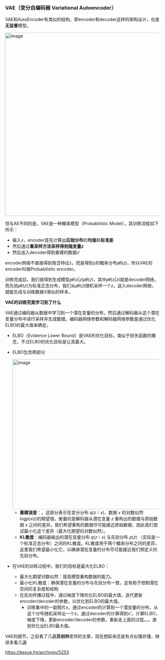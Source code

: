 ### VAE（变分自编码器 Variational Autoencoder）
VAE和AutoEncoder有类似的结构，即encoder和decoder这样的架构设计，也是**无监督**模型。

<img width="595" alt="image" src="https://github.com/user-attachments/assets/bd7af15a-aea2-46ad-b507-258d4b364645">

但与AE不同的是，VAE是一种概率模型（Probabilistic Model），其训练流程如下所示：
-  输入𝑥，encoder首先计算出**后验分布**的**均值**和**标准差**
-  然后通过**重采样方法采样得到隐变量𝑧**
-  然后送入decoder得到重建的数据𝑥′

encoder网络不直接得到隐含特征z，而是得到z的概率分布𝑝𝜃(𝑧)，所以VAE的encoder叫做Probabilistic encoder。

训练完成后，我们就得到生成模型𝑝𝜃(𝑥|𝑧)𝑝𝜃(𝑧)，其中𝑝𝜃(𝑥|𝑧)就是decoder网络，而先验𝑝𝜃(𝑧)为标准正态分布，我们从𝑝𝜃(𝑧)随机采样一个𝑧，送入decoder网络，就能生成与训练数据𝑋类似的样本。

**VAE的训练究竟学习到了什么**

VAE通过编码器从数据中学习到一个潜在变量的分布，然后通过解码器从这个潜在变量分布中进行采样并生成数据。编码器网络参数和解码器网络参数是通过优化ELBO的最大值来确定。
-  ELBO（Evidence Lower Bound）是VAE的优化目标，类似于损失函数的概念，不过ELBO的优化目标是让其最大。
-  ELBO包含两部分
  
    <img width="487" alt="image" src="https://github.com/user-attachments/assets/341d201e-8078-43e3-ab35-c5fe5e9668bf">
   
    - **重建误差**：，这部分表示在变分分布 𝑞(𝑧∣𝑥)，数据 𝑥 的对数似然 log⁡𝑝(𝑥∣𝑧)的期望值，衡量的是解码器从潜在变量 𝑧 重构出的数据与原始数据 𝑥 之间的差异。我们希望重构的数据尽可能接近原始数据，因此我们尝试最小化这个差异（最大化期望的对数似然）。
    - **KL散度**：编码器输出的潜在变量分布 𝑞(𝑧∣𝑥) 与先验分布 𝑝(𝑧) （实际是一个标准正态分布）之间的KL散度。KL散度用于两个概率分布之间的差异，这里我们希望最小化它，以确保潜在变量的分布尽可能接近我们预定义的先验分布。  

-  在VAE的训练过程中，我们的目标是最大化ELBO：

    -  最大化期望对数似然：提高模型重构数据的能力。
    -  最小化KL散度：确保潜在变量的分布与先验分布一致，这有助于控制潜在空间的复杂度和结构
    -  在反向传播过程中，通过梯度下降优化ELBO的最大值，迭代更新encoder/decoder的参数，以优化到ELBO的最大值。
        - 训练集中的一副图片x，通过encoder的计算到一个潜变量的分布，从这个分布随机采样出一个z，通过decoder的计算得到x’。计算ELBO，梯度下降，更新encoder/decoder的参数，重新走上面的过程。。。直到优化出ELBO最大值。




VAE的细节，之前看了几遍**苏剑林**老师的文章，现在想起来还是有点似懂非懂，继续多看几遍

https://kexue.fm/archives/5253

